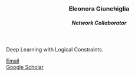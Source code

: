 
<header class="post-header">
<h3 class="post-title">Eleonora Giunchiglia</h3>
<h5 class="post-description">Network Collaborator</h5>
</header>

Deep Learning with Logical Constraints.

<i class="fa fa-envelope"></i> <a href="mailto:eleonora.giunchiglia@tuwien.ac.at">Email</a> <br />
<i class="ai ai-google-scholar"></i> <a href="https://scholar.google.com/citations?user=HAgGqScAAAAJ&hl=en&oi=sra">Google Scholar</a> <br />



